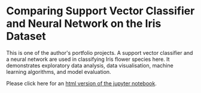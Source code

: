 # Comparing Support Vector Classifier and Neural Network on the Iris Dataset

This is one of the author's portfolio projects. A support vector classifier and a neural network are used in classifying Iris flower species here. It demonstrates exploratory data analysis, data visualisation, machine learning algorithms, and model evaluation.

Please click here for an [html version of the jupyter notebook](https://htmlpreview.github.io/?https://github.com/virchan/iris_dataset_svc_nn/blob/main/iris_svc_nn.html).
